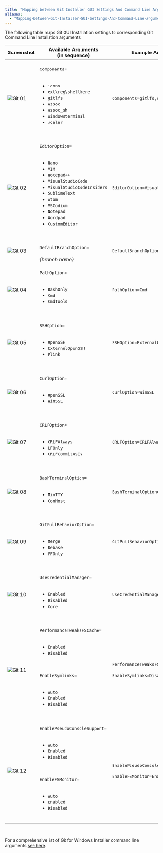 ```yaml
---
title: "Mapping between Git Installer GUI Settings And Command Line Arguments"
aliases:
  - "Mapping-between-Git-Installer-GUI-Settings-And-Command-Line-Arguments"
---
```

The following table maps Git GUI Installation settings to corresponding Git Command Line Installation arguments:

| Screenshot | Available Arguments<br/>(in sequence) | Example Arguments |
| - | - | - |
| ![Git 01](https://github.com/git-for-windows/git/assets/9283914/ca0ae5e8-77ed-4a46-ac4b-b8b2f29e1504) | <br/>`Components=`<br/><br/><ul><li>`icons`</li><li>`ext\reg\shellhere`</li><li>`gitlfs`</li><li>`assoc`</li><li>`assoc_sh`</li><li>`windowsterminal`</li><li>`scalar`</li></ul><br/> | `Components=gitlfs,scalar` |
| ![Git 02](https://github.com/git-for-windows/git/assets/9283914/44547320-012f-4a14-9c20-657a67a45813) | <br/>`EditorOption=`<br/><br/><ul><li>`Nano`</li><li>`VIM`</li><li>`Notepad++`</li><li>`VisualStudioCode`</li><li>`VisualStudioCodeInsiders`</li><li>`SublimeText`</li><li>`Atom`</li><li>`VSCodium`</li><li>`Notepad`</li><li>`Wordpad`</li><li>`CustomEditor`</li></ul><br/> | `EditorOption=VisualStudioCode` |
| ![Git 03](https://github.com/git-for-windows/git/assets/9283914/748ecec9-d460-4bb2-bcb7-63cf9f37c882) | <br/>`DefaultBranchOption=`<br/><br/>*{branch name}*<br/> | `DefaultBranchOption=main` |
| ![Git 04](https://github.com/git-for-windows/git/assets/9283914/7296a36f-416d-4ab6-9913-c83cfa6f2a06) | <br/>`PathOption=`<br/><br/><ul><li>`BashOnly`</li><li>`Cmd`</li><li>`CmdTools`</li></ul><br/> | `PathOption=Cmd` |
| ![Git 05](https://github.com/git-for-windows/git/assets/9283914/ed274bde-ab0e-49d5-820e-3bd6fae6f873) | <br/>`SSHOption=`<br/><br/><ul><li>`OpenSSH`</li><li>`ExternalOpenSSH`</li><li>`Plink`</li></ul><br/> | `SSHOption=ExternalOpenSSH` |
| ![Git 06](https://github.com/git-for-windows/git/assets/9283914/0b5711f9-d1ad-4c64-aae6-0629a0bda235) | <br/>`CurlOption=`<br/><br/><ul><li>`OpenSSL`</li><li>`WinSSL`</li></ul><br/> | `CurlOption=WinSSL` |
| ![Git 07](https://github.com/git-for-windows/git/assets/9283914/d8d5b885-1c26-439b-9dab-ea855f0387ca) | <br/>`CRLFOption=`<br/><br/><ul><li>`CRLFAlways`</li><li>`LFOnly`</li><li>`CRLFCommitAsIs`</li></ul><br/> | `CRLFOption=CRLFAlways` |
| ![Git 08](https://github.com/git-for-windows/git/assets/9283914/bb676934-eafb-4316-bbfd-877e6eb2b659) | <br/>`BashTerminalOption=`<br/><br/><ul><li>`MinTTY`</li><li>`ConHost`</li></ul><br/> | `BashTerminalOption=ConHost` |
| ![Git 09](https://github.com/git-for-windows/git/assets/9283914/b802d077-650a-4f41-a87f-23e2ff412c66) | <br/>`GitPullBehaviorOption=`<br/><br/><ul><li>`Merge`</li><li>`Rebase`</li><li>`FFOnly`</li></ul><br/> | `GitPullBehaviorOption=Merge` |
| ![Git 10](https://github.com/git-for-windows/git/assets/9283914/c556c3e1-f9bc-4462-b65e-3d87ff9aac1b) | <br/>`UseCredentialManager=`<br/><br/><ul><li>`Enabled`</li><li>`Disabled`</li><li>`Core`</li></ul><br/> | `UseCredentialManager=Enabled` |
| ![Git 11](https://github.com/git-for-windows/git/assets/9283914/79864759-a5fa-499b-9a6b-94443b6a9253) | <br/>`PerformanceTweaksFSCache=`<br/><br/><ul><li>`Enabled`</li><li>`Disabled`</li></ul><br/><br/>`EnableSymlinks=`<br/><br/><ul><li>`Auto`</li><li>`Enabled`</li><li>`Disabled`</li></ul><br/> | `PerformanceTweaksFSCache=Enabled`<br/><br/>`EnableSymlinks=Disabled` |
| ![Git 12](https://github.com/git-for-windows/git/assets/9283914/7bcdf2cb-2b6e-4a50-8f52-8b22e7df2a3c) | <br/>`EnablePseudoConsoleSupport=`<br/><br/><ul><li>`Auto`</li><li>`Enabled`</li><li>`Disabled`</li></ul><br/><br/>`EnableFSMonitor=`<br/><br/><ul><li>`Auto`</li><li>`Enabled`</li><li>`Disabled`</li></ul><br/> | `EnablePseudoConsoleSupport=Disabled`<br/><br/>`EnableFSMonitor=Enabled` |

<br/>

For a comprehensive list of Git for Windows Installer command line arguments [see here](https://github.com/git-for-windows/git/wiki/Silent-or-Unattended-Installation).